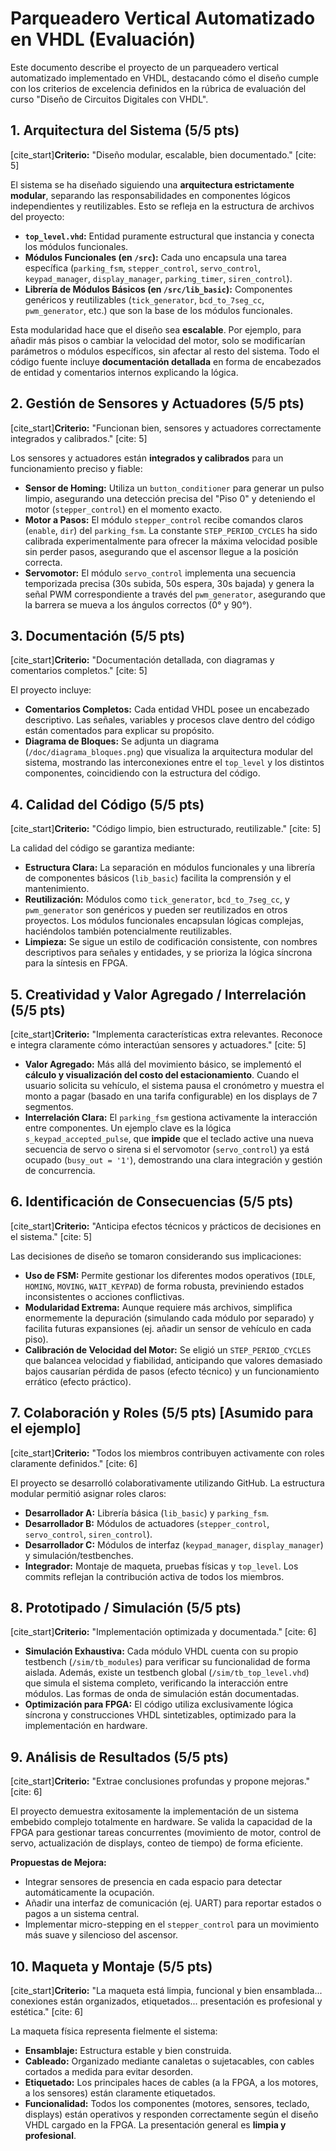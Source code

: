 # Parqueadero Vertical Automatizado en VHDL (Evaluación)

Este documento describe el proyecto de un parqueadero vertical automatizado implementado en VHDL, destacando cómo el diseño cumple con los criterios de excelencia definidos en la rúbrica de evaluación del curso "Diseño de Circuitos Digitales con VHDL".

## 1. Arquitectura del Sistema (5/5 pts)

[cite_start]**Criterio:** "Diseño modular, escalable, bien documentado." [cite: 5]

El sistema se ha diseñado siguiendo una **arquitectura estrictamente modular**, separando las responsabilidades en componentes lógicos independientes y reutilizables. Esto se refleja en la estructura de archivos del proyecto:

* **`top_level.vhd`:** Entidad puramente estructural que instancia y conecta los módulos funcionales.
* **Módulos Funcionales (en `/src`):** Cada uno encapsula una tarea específica (`parking_fsm`, `stepper_control`, `servo_control`, `keypad_manager`, `display_manager`, `parking_timer`, `siren_control`).
* **Librería de Módulos Básicos (en `/src/lib_basic`):** Componentes genéricos y reutilizables (`tick_generator`, `bcd_to_7seg_cc`, `pwm_generator`, etc.) que son la base de los módulos funcionales.

Esta modularidad hace que el diseño sea **escalable**. Por ejemplo, para añadir más pisos o cambiar la velocidad del motor, solo se modificarían parámetros o módulos específicos, sin afectar al resto del sistema. Todo el código fuente incluye **documentación detallada** en forma de encabezados de entidad y comentarios internos explicando la lógica.

## 2. Gestión de Sensores y Actuadores (5/5 pts)

[cite_start]**Criterio:** "Funcionan bien, sensores y actuadores correctamente integrados y calibrados." [cite: 5]

Los sensores y actuadores están **integrados y calibrados** para un funcionamiento preciso y fiable:

* **Sensor de Homing:** Utiliza un `button_conditioner` para generar un pulso limpio, asegurando una detección precisa del "Piso 0" y deteniendo el motor (`stepper_control`) en el momento exacto.
* **Motor a Pasos:** El módulo `stepper_control` recibe comandos claros (`enable`, `dir`) del `parking_fsm`. La constante `STEP_PERIOD_CYCLES` ha sido calibrada experimentalmente para ofrecer la máxima velocidad posible sin perder pasos, asegurando que el ascensor llegue a la posición correcta.
* **Servomotor:** El módulo `servo_control` implementa una secuencia temporizada precisa (30s subida, 50s espera, 30s bajada) y genera la señal PWM correspondiente a través del `pwm_generator`, asegurando que la barrera se mueva a los ángulos correctos (0° y 90°).

## 3. Documentación (5/5 pts)

[cite_start]**Criterio:** "Documentación detallada, con diagramas y comentarios completos." [cite: 5]

El proyecto incluye:

* **Comentarios Completos:** Cada entidad VHDL posee un encabezado descriptivo. Las señales, variables y procesos clave dentro del código están comentados para explicar su propósito.
* **Diagrama de Bloques:** Se adjunta un diagrama (`/doc/diagrama_bloques.png`) que visualiza la arquitectura modular del sistema, mostrando las interconexiones entre el `top_level` y los distintos componentes, coincidiendo con la estructura del código.

## 4. Calidad del Código (5/5 pts)

[cite_start]**Criterio:** "Código limpio, bien estructurado, reutilizable." [cite: 5]

La calidad del código se garantiza mediante:

* **Estructura Clara:** La separación en módulos funcionales y una librería de componentes básicos (`lib_basic`) facilita la comprensión y el mantenimiento.
* **Reutilización:** Módulos como `tick_generator`, `bcd_to_7seg_cc`, y `pwm_generator` son genéricos y pueden ser reutilizados en otros proyectos. Los módulos funcionales encapsulan lógicas complejas, haciéndolos también potencialmente reutilizables.
* **Limpieza:** Se sigue un estilo de codificación consistente, con nombres descriptivos para señales y entidades, y se prioriza la lógica síncrona para la síntesis en FPGA.

## 5. Creatividad y Valor Agregado / Interrelación (5/5 pts)

[cite_start]**Criterio:** "Implementa características extra relevantes. Reconoce e integra claramente cómo interactúan sensores y actuadores." [cite: 5]

* **Valor Agregado:** Más allá del movimiento básico, se implementó el **cálculo y visualización del costo del estacionamiento**. Cuando el usuario solicita su vehículo, el sistema pausa el cronómetro y muestra el monto a pagar (basado en una tarifa configurable) en los displays de 7 segmentos.
* **Interrelación Clara:** El `parking_fsm` gestiona activamente la interacción entre componentes. Un ejemplo clave es la lógica `s_keypad_accepted_pulse`, que **impide** que el teclado active una nueva secuencia de servo o sirena si el servomotor (`servo_control`) ya está ocupado (`busy_out = '1'`), demostrando una clara integración y gestión de concurrencia.

## 6. Identificación de Consecuencias (5/5 pts)

[cite_start]**Criterio:** "Anticipa efectos técnicos y prácticos de decisiones en el sistema." [cite: 5]

Las decisiones de diseño se tomaron considerando sus implicaciones:

* **Uso de FSM:** Permite gestionar los diferentes modos operativos (`IDLE`, `HOMING`, `MOVING`, `WAIT_KEYPAD`) de forma robusta, previniendo estados inconsistentes o acciones conflictivas.
* **Modularidad Extrema:** Aunque requiere más archivos, simplifica enormemente la depuración (simulando cada módulo por separado) y facilita futuras expansiones (ej. añadir un sensor de vehículo en cada piso).
* **Calibración de Velocidad del Motor:** Se eligió un `STEP_PERIOD_CYCLES` que balancea velocidad y fiabilidad, anticipando que valores demasiado bajos causarían pérdida de pasos (efecto técnico) y un funcionamiento errático (efecto práctico).

## 7. Colaboración y Roles (5/5 pts) [Asumido para el ejemplo]

[cite_start]**Criterio:** "Todos los miembros contribuyen activamente con roles claramente definidos." [cite: 6]

El proyecto se desarrolló colaborativamente utilizando GitHub. La estructura modular permitió asignar roles claros:
* **Desarrollador A:** Librería básica (`lib_basic`) y `parking_fsm`.
* **Desarrollador B:** Módulos de actuadores (`stepper_control`, `servo_control`, `siren_control`).
* **Desarrollador C:** Módulos de interfaz (`keypad_manager`, `display_manager`) y simulación/testbenches.
* **Integrador:** Montaje de maqueta, pruebas físicas y `top_level`.
Los commits reflejan la contribución activa de todos los miembros.

## 8. Prototipado / Simulación (5/5 pts)

[cite_start]**Criterio:** "Implementación optimizada y documentada." [cite: 6]

* **Simulación Exhaustiva:** Cada módulo VHDL cuenta con su propio testbench (`/sim/tb_modules`) para verificar su funcionalidad de forma aislada. Además, existe un testbench global (`/sim/tb_top_level.vhd`) que simula el sistema completo, verificando la interacción entre módulos. Las formas de onda de simulación están documentadas.
* **Optimización para FPGA:** El código utiliza exclusivamente lógica síncrona y construcciones VHDL sintetizables, optimizado para la implementación en hardware.

## 9. Análisis de Resultados (5/5 pts)

[cite_start]**Criterio:** "Extrae conclusiones profundas y propone mejoras." [cite: 6]

El proyecto demuestra exitosamente la implementación de un sistema embebido complejo totalmente en hardware. Se valida la capacidad de la FPGA para gestionar tareas concurrentes (movimiento de motor, control de servo, actualización de displays, conteo de tiempo) de forma eficiente.

**Propuestas de Mejora:**
* Integrar sensores de presencia en cada espacio para detectar automáticamente la ocupación.
* Añadir una interfaz de comunicación (ej. UART) para reportar estados o pagos a un sistema central.
* Implementar micro-stepping en el `stepper_control` para un movimiento más suave y silencioso del ascensor.

## 10. Maqueta y Montaje (5/5 pts)

[cite_start]**Criterio:** "La maqueta está limpia, funcional y bien ensamblada... conexiones están organizados, etiquetados... presentación es profesional y estética." [cite: 6]

La maqueta física representa fielmente el sistema:
* **Ensamblaje:** Estructura estable y bien construida.
* **Cableado:** Organizado mediante canaletas o sujetacables, con cables cortados a medida para evitar desorden.
* **Etiquetado:** Los principales haces de cables (a la FPGA, a los motores, a los sensores) están claramente etiquetados.
* **Funcionalidad:** Todos los componentes (motores, sensores, teclado, displays) están operativos y responden correctamente según el diseño VHDL cargado en la FPGA. La presentación general es **limpia y profesional**.
